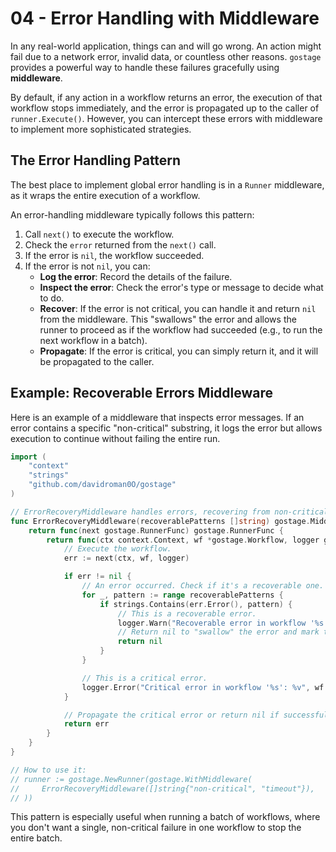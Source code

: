 # 04 - Error Handling with Middleware

In any real-world application, things can and will go wrong. An action might fail due to a network error, invalid data, or countless other reasons. `gostage` provides a powerful way to handle these failures gracefully using **middleware**.

By default, if any action in a workflow returns an error, the execution of that workflow stops immediately, and the error is propagated up to the caller of `runner.Execute()`. However, you can intercept these errors with middleware to implement more sophisticated strategies.

## The Error Handling Pattern

The best place to implement global error handling is in a `Runner` middleware, as it wraps the entire execution of a workflow.

An error-handling middleware typically follows this pattern:

1.  Call `next()` to execute the workflow.
2.  Check the `error` returned from the `next()` call.
3.  If the error is `nil`, the workflow succeeded.
4.  If the error is not `nil`, you can:
    -   **Log the error**: Record the details of the failure.
    -   **Inspect the error**: Check the error's type or message to decide what to do.
    -   **Recover**: If the error is not critical, you can handle it and return `nil` from the middleware. This "swallows" the error and allows the runner to proceed as if the workflow had succeeded (e.g., to run the next workflow in a batch).
    -   **Propagate**: If the error is critical, you can simply return it, and it will be propagated to the caller.

## Example: Recoverable Errors Middleware

Here is an example of a middleware that inspects error messages. If an error contains a specific "non-critical" substring, it logs the error but allows execution to continue without failing the entire run.

```go
import (
    "context"
    "strings"
    "github.com/davidroman0O/gostage"
)

// ErrorRecoveryMiddleware handles errors, recovering from non-critical ones.
func ErrorRecoveryMiddleware(recoverablePatterns []string) gostage.Middleware {
    return func(next gostage.RunnerFunc) gostage.RunnerFunc {
        return func(ctx context.Context, wf *gostage.Workflow, logger gostage.Logger) error {
            // Execute the workflow.
            err := next(ctx, wf, logger)

            if err != nil {
                // An error occurred. Check if it's a recoverable one.
                for _, pattern := range recoverablePatterns {
                    if strings.Contains(err.Error(), pattern) {
                        // This is a recoverable error.
                        logger.Warn("Recoverable error in workflow '%s': %v. Continuing execution.", wf.ID, err)
                        // Return nil to "swallow" the error and mark the workflow as successful.
                        return nil
                    }
                }

                // This is a critical error.
                logger.Error("Critical error in workflow '%s': %v", wf.ID, err)
            }

            // Propagate the critical error or return nil if successful.
            return err
        }
    }
}

// How to use it:
// runner := gostage.NewRunner(gostage.WithMiddleware(
//     ErrorRecoveryMiddleware([]string{"non-critical", "timeout"}),
// ))
```

This pattern is especially useful when running a batch of workflows, where you don't want a single, non-critical failure in one workflow to stop the entire batch. 